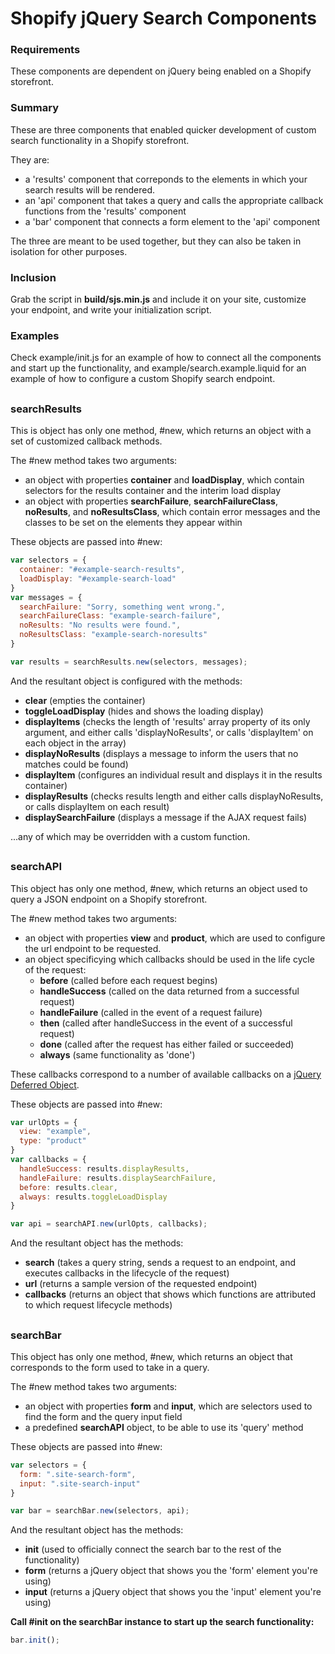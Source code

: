 # Shopify jQuery Search Components

### Requirements

These components are dependent on jQuery being enabled on a Shopify storefront.

### Summary

These are three components that enabled quicker development of custom search functionality in a Shopify storefront.

They are:

* a 'results' component that correponds to the elements in which your search results will be rendered.
* an 'api' component that takes a query and calls the appropriate callback functions from the 'results' component
* a 'bar' component that connects a form element to the 'api' component

The three are meant to be used together, but they can also be taken in isolation for other purposes.

### Inclusion

Grab the script in **build/sjs.min.js** and include it on your site, customize your endpoint, and write your initialization script.

### Examples

Check example/init.js for an example of how to connect all the components and start up the functionality, and example/search.example.liquid for an example of how to configure a custom Shopify search endpoint.

##

### searchResults

This is object has only one method, #new, which returns an object with a set of customized callback methods.

The #new method takes two arguments:

* an object with properties **container** and **loadDisplay**, which contain selectors for the results container and the interim load display
* an object with properties **searchFailure**, **searchFailureClass**, **noResults**, and **noResultsClass**, which contain error messages and the classes to be set on the elements they appear within

These objects are passed into #new:

```javascript
var selectors = {
  container: "#example-search-results",
  loadDisplay: "#example-search-load"
}
var messages = {
  searchFailure: "Sorry, something went wrong.",
  searchFailureClass: "example-search-failure",
  noResults: "No results were found.",
  noResultsClass: "example-search-noresults"
}

var results = searchResults.new(selectors, messages);
```

And the resultant object is configured with the methods:
* **clear** (empties the container)
* **toggleLoadDisplay** (hides and shows the loading display)
* **displayItems** (checks the length of 'results' array property of its only argument, and either calls 'displayNoResults', or calls 'displayItem' on each object in the array)
* **displayNoResults** (displays a message to inform the users that no matches could be found)
* **displayItem** (configures an individual result and displays it in the results container)
* **displayResults** (checks results length and either calls displayNoResults, or calls displayItem on each result)
* **displaySearchFailure** (displays a message if the AJAX request fails)

...any of which may be overridden with a custom function.

##

### searchAPI

This object has only one method, #new, which returns an object used to query a JSON endpoint on a Shopify storefront.

The #new method takes two arguments:

* an object with properties **view** and **product**, which are used to configure the url endpoint to be requested.
* an object specificying which callbacks should be used in the life cycle of the request:
    * **before** (called before each request begins)
    * **handleSuccess** (called on the data returned from a successful request)
    * **handleFailure** (called in the event of a request failure)
    * **then** (called after handleSuccess in the event of a successful request)
    * **done** (called after the request has either failed or succeeded)
    * **always** (same functionality as 'done')

These callbacks correspond to a number of available callbacks on a [jQuery Deferred Object](https://api.jquery.com/category/deferred-object/).

These objects are passed into #new:

```javascript
var urlOpts = {
  view: "example",
  type: "product"
}
var callbacks = {
  handleSuccess: results.displayResults,
  handleFailure: results.displaySearchFailure,
  before: results.clear,
  always: results.toggleLoadDisplay
}

var api = searchAPI.new(urlOpts, callbacks);
```

And the resultant object has the methods:
* **search** (takes a query string, sends a request to an endpoint, and executes callbacks in the lifecycle of the request)
* **url** (returns a sample version of the requested endpoint)
* **callbacks** (returns an object that shows which functions are attributed to which request lifecycle methods)

##

### searchBar

This object has only one method, #new, which returns an object that corresponds to the form used to take in a query.

The #new method takes two arguments:
* an object with properties **form** and **input**, which are selectors used to find the form and the query input field
* a predefined **searchAPI** object, to be able to use its 'query' method

These objects are passed into #new:

```javascript
var selectors = {
  form: ".site-search-form",
  input: ".site-search-input"
}

var bar = searchBar.new(selectors, api);
```

And the resultant object has the methods:
* **init** (used to officially connect the search bar to the rest of the functionality)
* **form** (returns a jQuery object that shows you the 'form' element you're using)
* **input** (returns a jQuery object that shows you the 'input' element you're using)

**Call #init on the searchBar instance to start up the search functionality:**

```javascript
bar.init();
```
